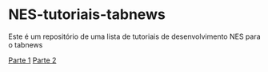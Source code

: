 # NES-tutoriais-tabnews

Este é um repositório de uma lista de tutoriais de desenvolvimento NES para o tabnews

[Parte 1](https://www.tabnews.com.br/GustavoFurtadoFatality/tutorial-crie-um-jogo-pro-nes-parte-1-introducao)
[Parte 2](https://www.tabnews.com.br/GustavoFurtadoFatality/tutorial-crie-jogos-para-o-nes-parte-2-preparando-o-ambiente-de-desenvolvimento-para-nes)